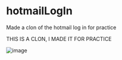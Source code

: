 # hotmailLogIn
Made a clon of the hotmail log in for practice

THIS IS A CLON, I MADE IT FOR PRACTICE 

![image](https://github.com/Fabri-dev/hotmailLogIn/assets/72052696/43a21281-0f59-485e-b5bf-e28489acb7db)
